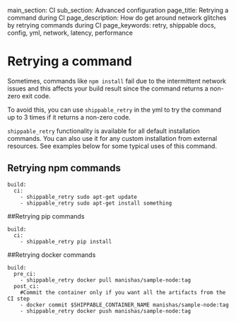 main_section: CI
sub_section: Advanced configuration
page_title: Retrying a command during CI
page_description: How do get around network glitches by retrying commands during CI
page_keywords: retry, shippable docs, config, yml, network, latency, performance


# Retrying a command

Sometimes, commands like `npm install` fail due to the intermittent network issues and this affects your build result since the command returns a non-zero exit code.

To avoid this, you can use `shippable_retry` in the yml to try the command up to 3 times if it returns a non-zero code.

`shippable_retry` functionality is available for all default installation commands. You can
also use it for any custom installation from external resources. See examples below for some typical uses of this command.


## Retrying npm commands

```
build:
  ci:
    - shippable_retry sudo apt-get update
    - shippable_retry sudo apt-get install something
```

##Retrying pip commands

```
build:
  ci:
    - shippable_retry pip install
```

##Retrying docker commands

```
build:
  pre_ci:
    - shippable_retry docker pull manishas/sample-node:tag
  post_ci:
    #Commit the container only if you want all the artifacts from the CI step
    - docker commit $SHIPPABLE_CONTAINER_NAME manishas/sample-node:tag
    - shippable_retry docker push manishas/sample-node:tag
```

